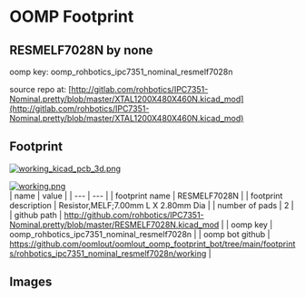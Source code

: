 # OOMP Footprint  
## RESMELF7028N  by none  
  
oomp key: oomp_rohbotics_ipc7351_nominal_resmelf7028n  
  
source repo at: [http://gitlab.com/rohbotics/IPC7351-Nominal.pretty/blob/master/XTAL1200X480X460N.kicad_mod](http://gitlab.com/rohbotics/IPC7351-Nominal.pretty/blob/master/XTAL1200X480X460N.kicad_mod)  
## Footprint  
  
[![working_kicad_pcb_3d.png](working_kicad_pcb_3d_600.png)](working_kicad_pcb_3d.png)  
  
[![working.png](working_600.png)](working.png)  
| name | value | 
| --- | --- | 
| footprint name | RESMELF7028N | 
| footprint description | Resistor,MELF;7.00mm L X 2.80mm Dia | 
| number of pads | 2 | 
| github path | http://github.com/rohbotics/IPC7351-Nominal.pretty/blob/master/RESMELF7028N.kicad_mod | 
| oomp key | oomp_rohbotics_ipc7351_nominal_resmelf7028n | 
| oomp bot github | https://github.com/oomlout/oomlout_oomp_footprint_bot/tree/main/footprints/rohbotics_ipc7351_nominal_resmelf7028n/working | 
## Images  
